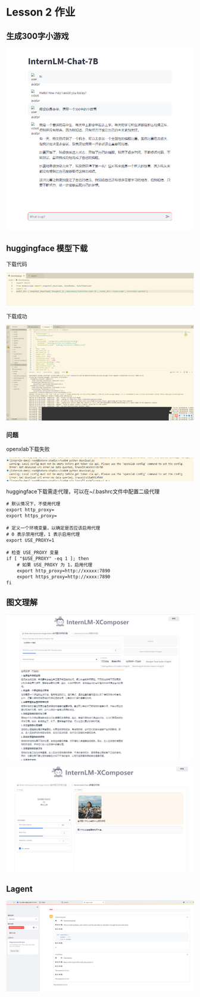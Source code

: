 # Lesson 2 作业

## 生成300字小游戏

![对话](../images/lesson2/对话.png)

## huggingface 模型下载

下载代码

![下载代码](../images/lesson2/下载代码.png)



下载成功

![下载成功](../images/lesson2/下载成功.png)



### 问题

openxlab下载失败

![openxlab问题](../images/lesson2/openxlab问题.png)



huggingface下载需走代理，可以在~/.bashrc文件中配置二级代理

```
# 默认情况下，不使用代理
export http_proxy=
export https_proxy=

# 定义一个环境变量，以确定是否应该启用代理
# 0 表示禁用代理，1 表示启用代理
export USE_PROXY=1

# 检查 USE_PROXY 变量
if [ "$USE_PROXY" -eq 1 ]; then
    # 如果 USE_PROXY 为 1，启用代理
    export http_proxy=http://xxxxx:7890
    export https_proxy=http://xxxx:7890
fi
```



## 图文理解

![图文理解1](../images/lesson2/图文理解1.png)

![图文理解2](../images/lesson2/图文理解2.png)



## Lagent

![Lagent](../images/lesson2/Lagent.png)
